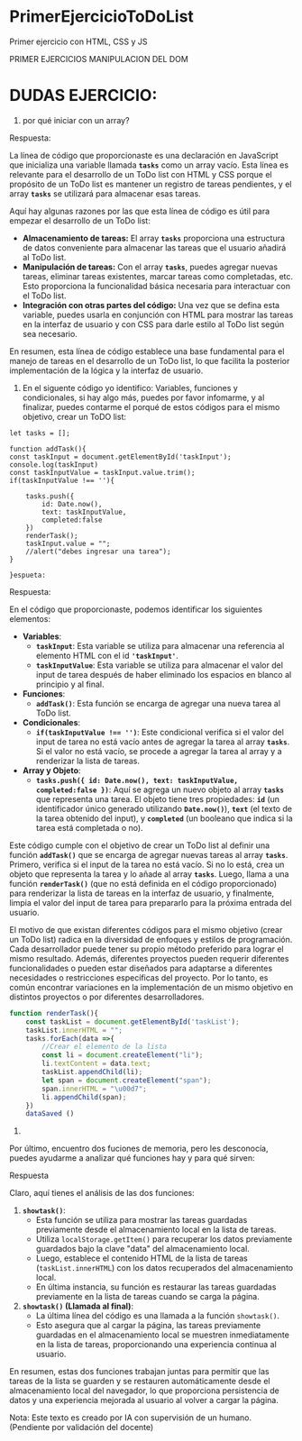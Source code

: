 # PrimerEjercicioToDoList
Primer ejercicio con HTML, CSS y JS

PRIMER EJERCICIOS MANIPULACION DEL DOM

# DUDAS EJERCICIO:

1. por qué iniciar con un array?

Respuesta:

La línea de código que proporcionaste es una declaración en JavaScript que inicializa una variable llamada **`tasks`** como un array vacío. Esta línea es relevante para el desarrollo de un ToDo list con HTML y CSS porque el propósito de un ToDo list es mantener un registro de tareas pendientes, y el array **`tasks`** se utilizará para almacenar esas tareas.

Aquí hay algunas razones por las que esta línea de código es útil para empezar el desarrollo de un ToDo list:

- **Almacenamiento de tareas:** El array **`tasks`** proporciona una estructura de datos conveniente para almacenar las tareas que el usuario añadirá al ToDo list.
- **Manipulación de tareas:** Con el array **`tasks`**, puedes agregar nuevas tareas, eliminar tareas existentes, marcar tareas como completadas, etc. Esto proporciona la funcionalidad básica necesaria para interactuar con el ToDo list.
- **Integración con otras partes del código:** Una vez que se defina esta variable, puedes usarla en conjunción con HTML para mostrar las tareas en la interfaz de usuario y con CSS para darle estilo al ToDo list según sea necesario.

En resumen, esta línea de código establece una base fundamental para el manejo de tareas en el desarrollo de un ToDo list, lo que facilita la posterior implementación de la lógica y la interfaz de usuario.

1. En el siguente código yo identifico: Variables, funciones y condicionales, si hay algo más, puedes por favor infomarme, y al finalizar, puedes contarme el porqué de estos códigos para el mismo objetivo, crear un ToDO list:

```
let tasks = [];

function addTask(){
const taskInput = document.getElementById('taskInput');
console.log(taskInput)
const taskInputValue = taskInput.value.trim();
if(taskInputValue !== ''){

    tasks.push({
        id: Date.now(),
        text: taskInputValue,
        completed:false
    })
    renderTask();
    taskInput.value = "";
    //alert("debes ingresar una tarea");
}

}espueta:

```

Respuesta:

En el código que proporcionaste, podemos identificar los siguientes elementos:

- **Variables**:
    - **`taskInput`**: Esta variable se utiliza para almacenar una referencia al elemento HTML con el id **`'taskInput'`**.
    - **`taskInputValue`**: Esta variable se utiliza para almacenar el valor del input de tarea después de haber eliminado los espacios en blanco al principio y al final.
- **Funciones**:
    - **`addTask()`**: Esta función se encarga de agregar una nueva tarea al ToDo list.
- **Condicionales**:
    - **`if(taskInputValue !== '')`**: Este condicional verifica si el valor del input de tarea no está vacío antes de agregar la tarea al array **`tasks`**. Si el valor no está vacío, se procede a agregar la tarea al array y a renderizar la lista de tareas.
- **Array y Objeto**:
    - **`tasks.push({ id: Date.now(), text: taskInputValue, completed:false })`**: Aquí se agrega un nuevo objeto al array **`tasks`** que representa una tarea. El objeto tiene tres propiedades: **`id`** (un identificador único generado utilizando **`Date.now()`**), **`text`** (el texto de la tarea obtenido del input), y **`completed`** (un booleano que indica si la tarea está completada o no).

Este código cumple con el objetivo de crear un ToDo list al definir una función **`addTask()`** que se encarga de agregar nuevas tareas al array **`tasks`**. Primero, verifica si el input de la tarea no está vacío. Si no lo está, crea un objeto que representa la tarea y lo añade al array **`tasks`**. Luego, llama a una función **`renderTask()`** (que no está definida en el código proporcionado) para renderizar la lista de tareas en la interfaz de usuario, y finalmente, limpia el valor del input de tarea para prepararlo para la próxima entrada del usuario.

El motivo de que existan diferentes códigos para el mismo objetivo (crear un ToDo list) radica en la diversidad de enfoques y estilos de programación. Cada desarrollador puede tener su propio método preferido para lograr el mismo resultado. Además, diferentes proyectos pueden requerir diferentes funcionalidades o pueden estar diseñados para adaptarse a diferentes necesidades o restricciones específicas del proyecto. Por lo tanto, es común encontrar variaciones en la implementación de un mismo objetivo en distintos proyectos o por diferentes desarrolladores.

```jsx
function renderTask(){
    const taskList = document.getElementById('taskList');
    taskList.innerHTML = "";
    tasks.forEach(data =>{
        //Crear el elemento de la lista
        const li = document.createElement("li");
        li.textContent = data.text;
        taskList.appendChild(li);
        let span = document.createElement("span");
        span.innerHTML = "\u00d7";
        li.appendChild(span);
    })
    dataSaved ()
```

1. 

Por último, encuentro dos fuciones de memoria, pero les desconocía, puedes ayudarme a analizar qué funciones hay y para qué sirven:

Respuesta

Claro, aquí tienes el análisis de las dos funciones:

1. **`showtask()`**:
    - Esta función se utiliza para mostrar las tareas guardadas previamente desde el almacenamiento local en la lista de tareas.
    - Utiliza `localStorage.getItem()` para recuperar los datos previamente guardados bajo la clave "data" del almacenamiento local.
    - Luego, establece el contenido HTML de la lista de tareas (`taskList.innerHTML`) con los datos recuperados del almacenamiento local.
    - En última instancia, su función es restaurar las tareas guardadas previamente en la lista de tareas cuando se carga la página.
2. **`showtask()` (Llamada al final)**:
    - La última línea del código es una llamada a la función `showtask()`.
    - Esto asegura que al cargar la página, las tareas previamente guardadas en el almacenamiento local se muestren inmediatamente en la lista de tareas, proporcionando una experiencia continua al usuario.

En resumen, estas dos funciones trabajan juntas para permitir que las tareas de la lista se guarden y se restauren automáticamente desde el almacenamiento local del navegador, lo que proporciona persistencia de datos y una experiencia mejorada al usuario al volver a cargar la página.

Nota: Este texto es creado por IA con supervisión de un humano. (Pendiente por validación del docente)
